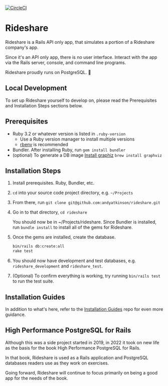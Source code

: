[![CircleCI](https://circleci.com/gh/andyatkinson/rideshare.svg?style=svg)](https://circleci.com/gh/andyatkinson/rideshare)

# Rideshare

Rideshare is a Rails API only app, that simulates a portion of a Rideshare company's app.

Since it's an API only app, there is no user interface. Interact with the app via the Rails server, console, and command line programs.

Rideshare proudly runs on PostgreSQL. 🐘

## Local Development

To set up Rideshare yourself to develop on, please read the Prerequisites and Installation Steps sections below.

## Prerequisites

- Ruby 3.2 or whatever version is listed in `.ruby-version`
    - Use a Ruby version manager to install multiple versions
    - [rbenv](https://github.com/rbenv/rbenv) is recommended
- Bundler. After installing Ruby, run `gem install bundler`
- (optional) To generate a DB image [Install graphiz](https://voormedia.github.io/rails-erd/install.html)
    `brew install graphviz`


## Installation Steps

1. Install prerequisites. Ruby, Bundler, etc.
1. `cd` into your source code project directory, e.g. `~/Projects`
1. From there, run `git clone git@github.com:andyatkinson/rideshare.git`
1. Go in to that directory, `cd rideshare`

    You should now be in ~/Projects/rideshare. Since Bundler is installed, run `bundle install` to install all of the gems for Rideshare.

1. Once the gems are installed, create the database.

    ```sh
    bin/rails db:create:all
    rake test
    ```

1. You should now have development and test databases, e.g. `rideshare_development` and `rideshare_test`.
1. (Optional) To confirm everything is working, try running `bin/rails test` to run the test suite.

## Installation Guides

In addition to what's here, refer to the [Installation Guides](https://github.com/andyatkinson/installation_guides) repo for even more guidance.


## High Performance PostgreSQL for Rails

Although this was a side project started in 2019, in 2022 it took on new life as the basis for the book High Performance PostgreSQL for Rails.

In that book, Rideshare is used as a Rails application and PostgreSQL databases readers use as they work on exercises.

Going forward, Rideshare will continue to focus primarily on being a good app for the needs of the book.

